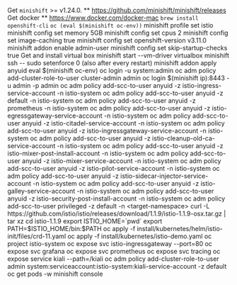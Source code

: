 Get `minishift` >= v1.24.0. ** https://github.com/minishift/minishift/releases
Get docker ** https://www.docker.com/docker-mac
`brew install openshift-cli`
`oc (eval $(minishift oc-env))`
minishift profile set istio
minishift config set memory 5GB
minishift config set cpus 2
minishift config set image-caching true
minishift config set openshift-version v3.11.0
minishift addon enable admin-user
minishift config set skip-startup-checks true
Get and install virtual box
minishift start --vm-driver virtualbox
minishift ssh -- sudo setenforce 0 (also after every restart)
minishift addon apply anyuid
eval $(minishift oc-env)
oc login -u system:admin
oc adm policy add-cluster-role-to-user cluster-admin admin
oc login $(minishift ip):8443 -u admin -p admin
oc adm policy add-scc-to-user anyuid -z istio-ingress-service-account -n istio-system
oc adm policy add-scc-to-user anyuid -z default -n istio-system
oc adm policy add-scc-to-user anyuid -z prometheus -n istio-system
oc adm policy add-scc-to-user anyuid -z istio-egressgateway-service-account -n istio-system
oc adm policy add-scc-to-user anyuid -z istio-citadel-service-account -n istio-system
oc adm policy add-scc-to-user anyuid -z istio-ingressgateway-service-account -n istio-system
oc adm policy add-scc-to-user anyuid -z istio-cleanup-old-ca-service-account -n istio-system
oc adm policy add-scc-to-user anyuid -z istio-mixer-post-install-account -n istio-system
oc adm policy add-scc-to-user anyuid -z istio-mixer-service-account -n istio-system
oc adm policy add-scc-to-user anyuid -z istio-pilot-service-account -n istio-system
oc adm policy add-scc-to-user anyuid -z istio-sidecar-injector-service-account -n istio-system
oc adm policy add-scc-to-user anyuid -z istio-galley-service-account -n istio-system
oc adm policy add-scc-to-user anyuid -z istio-security-post-install-account -n istio-system 
oc adm policy add-scc-to-user privileged -z default -n <target-namespace>
curl -L https://github.com/istio/istio/releases/download/1.1.9/istio-1.1.9-osx.tar.gz | tar xz
cd istio-1.1.9
export ISTIO_HOME=`pwd`
export PATH=$ISTIO_HOME/bin:$PATH
oc apply -f install/kubernetes/helm/istio-init/files/crd-11.yaml
oc apply -f install/kubernetes/istio-demo.yaml
oc project istio-system
oc expose svc istio-ingressgateway --port=80
oc expose svc grafana
oc expose svc prometheus
oc expose svc tracing
oc expose service kiali --path=/kiali 
oc adm policy add-cluster-role-to-user admin system:serviceaccount:istio-system:kiali-service-account -z default
oc get pods -w
minishift console
